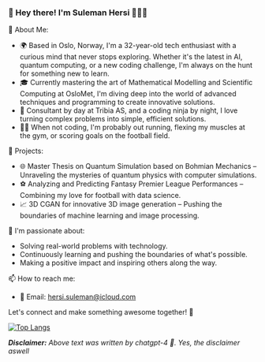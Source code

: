 ### 👋 Hey there! I'm Suleman Hersi 👨🏾‍🚀

🚀 About Me:
- 🌍 Based in Oslo, Norway, I'm a 32-year-old tech enthusiast with a curious mind that never stops exploring. Whether it's the latest in AI, quantum computing, or a new coding challenge, I'm always on the hunt for something new to learn.
- 🎓 Currently mastering the art of Mathematical Modelling and Scientific Computing at OsloMet, I'm diving deep into the world of advanced techniques and programming to create innovative solutions.
- 💼 Consultant by day at Tribia AS, and a coding ninja by night, I love turning complex problems into simple, efficient solutions.
- 🏃‍♂️ When not coding, I'm probably out running, flexing my muscles at the gym, or scoring goals on the football field.

🔨 Projects:
- 🌐 Master Thesis on Quantum Simulation based on Bohmian Mechanics – Unraveling the mysteries of quantum physics with computer simulations.
- ⚽ Analyzing and Predicting Fantasy Premier League Performances – Combining my love for football with data science.
- 📈 3D CGAN for innovative 3D image generation – Pushing the boundaries of machine learning and image processing.

🎯 I'm passionate about:
- Solving real-world problems with technology.
- Continuously learning and pushing the boundaries of what's possible.
- Making a positive impact and inspiring others along the way.

📫 How to reach me:
- 📧 Email: [hersi.suleman@icloud.com](mailto:hersi.suleman@icloud.com)

Let's connect and make something awesome together! 🌟



[![Top Langs](https://github-readme-stats.vercel.app/api/top-langs/?username=sulemvn&layout=compact&theme=tokyonight&border_color=e303fc)](https://github.com/anuraghazra/github-readme-stats) 

***Disclaimer:*** *Above text was written by chatgpt-4 🤖. Yes, the disclaimer aswell*


